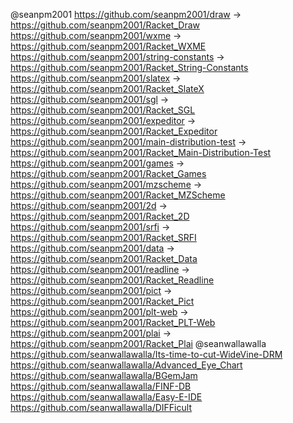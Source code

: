 @seanpm2001
https://github.com/seanpm2001/draw -> https://github.com/seanpm2001/Racket_Draw
https://github.com/seanpm2001/wxme -> https://github.com/seanpm2001/Racket_WXME
https://github.com/seanpm2001/string-constants -> https://github.com/seanpm2001/Racket_String-Constants
https://github.com/seanpm2001/slatex -> https://github.com/seanpm2001/Racket_SlateX
https://github.com/seanpm2001/sgl -> https://github.com/seanpm2001/Racket_SGL
https://github.com/seanpm2001/expeditor -> https://github.com/seanpm2001/Racket_Expeditor
https://github.com/seanpm2001/main-distribution-test -> https://github.com/seanpm2001/Racket_Main-Distribution-Test
https://github.com/seanpm2001/games -> https://github.com/seanpm2001/Racket_Games
https://github.com/seanpm2001/mzscheme -> https://github.com/seanpm2001/Racket_MZScheme
https://github.com/seanpm2001/2d -> https://github.com/seanpm2001/Racket_2D
https://github.com/seanpm2001/srfi -> https://github.com/seanpm2001/Racket_SRFI
https://github.com/seanpm2001/data -> https://github.com/seanpm2001/Racket_Data
https://github.com/seanpm2001/readline -> https://github.com/seanpm2001/Racket_Readline
https://github.com/seanpm2001/pict -> https://github.com/seanpm2001/Racket_Pict
https://github.com/seanpm2001/plt-web -> https://github.com/seanpm2001/Racket_PLT-Web
https://github.com/seanpm2001/plai -> https://github.com/seanpm2001/Racket_Plai
@seanwallawalla
https://github.com/seanwallawalla/Its-time-to-cut-WideVine-DRM
https://github.com/seanwallawalla/Advanced_Eye_Chart
https://github.com/seanwallawalla/BGemJam
https://github.com/seanwallawalla/FINF-DB
https://github.com/seanwallawalla/Easy-E-IDE
https://github.com/seanwallawalla/DIFFicult
